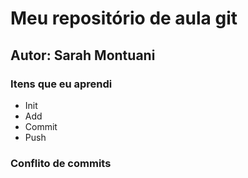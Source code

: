 # Meu repositório de aula git
## Autor: Sarah Montuani

<h3> Itens que eu aprendi </h3>
<ul>
    <li>Init</li>
    <li>Add</li>
    <li>Commit</li>
    <li>Push</li>
</ul>

### Conflito de commits
